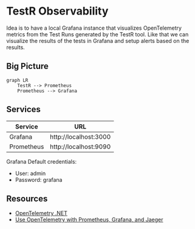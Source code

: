 # TestR Observability

Idea is to have a local Grafana instance that visualizes OpenTelemetry metrics from the Test Runs generated by the TestR tool. Like that we can visualize the results of the tests in Grafana and setup alerts based on the results.

## Big Picture

```mermaid
graph LR
    TestR --> Prometheus
    Prometheus --> Grafana
```

## Services

| Service       | URL                   |
| ------------- | --------------------- |
| Grafana       | http://localhost:3000 |
| Prometheus    | http://localhost:9090 |

Grafana Default credentials:
- User: admin
- Password: grafana

## Resources

- [OpenTelemetry .NET](https://opentelemetry.io/docs/languages/dotnet/getting-started/)
- [Use OpenTelemetry with Prometheus, Grafana, and Jaeger](https://learn.microsoft.com/en-us/dotnet/core/diagnostics/observability-prgrja-example)
